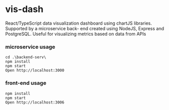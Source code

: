 # vis-dash

React/TypeScript data visualization dashboard using chartJS libraries. Supported by a microservice back-
end created using NodeJS, Express and PostgreSQL. Useful for visualizing metrics based on data from APIs

### microservice usage

```
cd .\backend-serv\
npm install
npm start
Open http://localhost:3000
```

### front-end usage

```
npm install
npm start
Open http://localhost:3006
```
